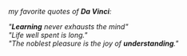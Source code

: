 *my favorite quotes of **Da Vinci**:*

*"**Learning** never exhausts the mind" <br />
"Life well spent is long." <br />
"The noblest pleasure is the joy of **understanding**."* <br />
